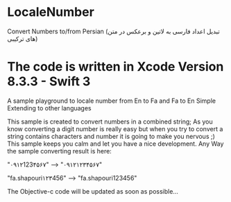 # LocaleNumber
Convert Numbers to/from Persian (تبدیل اعداد فارسی به لاتین و برعکس در متن های ترکیبی)

# The code is written in Xcode Version 8.3.3 - Swift 3


A sample playground to locale number from En to Fa and Fa to En
Simple Extending to other languages

This sample is created to convert numbers in a combined string; As you know converting a digit number is really easy but when you try to convert a string contains characters and number it is going to make you nervous ;) This sample keeps you calm and let you have a nice development.
Any Way the sample converting result is here:



"۰۹۱۲123۴۵۶۷" —> "۰۹۱۲۱۲۳۴۵۶۷"

"fa.shapouri۱۲۳456" —> "fa.shapouri123456"


The Objective-c code will be updated as soon as possible…

